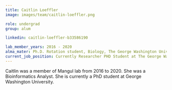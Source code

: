 ```yaml
---
title: Caitlin Loeffler
image: images/team/caitlin-loeffler.png

role: undergrad
group: alum

linkedin: caitlin-loeffler-b33586190

lab_member_years: 2016 - 2020
alma_mater: Ph.D. Rotation student, Biology, The George Washington University
current_job_position: Currently Researcher PHD Student at The George Washington University
---
```


Caitlin was a member of Mangul lab from 2016 to 2020. She was a Bioinformatics Analyst. She is currently a PhD student at George Washington University.
